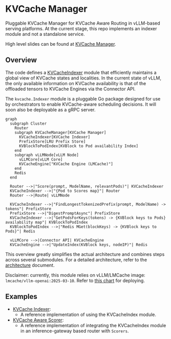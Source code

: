 # KVCache Manager
Pluggable KVCache Manager for KVCache Aware Routing in vLLM-based serving platforms.
At the current stage, this repo implements an indexer module and not a standalone service.

High level slides can be found at [KVCache Manager](https://ibm-my.sharepoint.com/:p:/p/maroon_ayoub/EY0bqkkWsPtOjRguwX6FMNMB8gfzUP9wMvLEsv3OmUNX5g?e=x8xvLQ).

## Overview

The code defines a [KVCacheIndexer](pkg/kv-cache/indexer.go) module that efficiently maintains a global view of KVCache states and localities. 
In the current state of vLLM, the only available information on KVCache availability is that of the offloaded tensors to KVCache Engines via the Connector API.

The `kvcache.Indexer` module is a pluggable Go package designed for use by orchestrators to enable KVCache-aware scheduling decisions. It will soon also be deployable as a gRPC server.

```mermaid
graph 
  subgraph Cluster
    Router
    subgraph KVCacheManager[KVCache Manager]
      KVCacheIndexer[KVCache Indexer]
      PrefixStore[LRU Prefix Store]
      KVBlockToPodIndex[KVBlock to Pod availability Index]
    end
    subgraph vLLMNode[vLLM Node]
      vLLMCore[vLLM Core]
      KVCacheEngine["KVCache Engine (LMCache)"]
    end
    Redis
  end

  Router -->|"Score(prompt, ModelName, relevantPods)"| KVCacheIndexer
  KVCacheIndexer -->|"{Pod to Scores map}"| Router
  Router -->|Route| vLLMNode
  
  KVCacheIndexer -->|"FindLongestTokenizedPrefix(prompt, ModelName) -> tokens"| PrefixStore
  PrefixStore -->|"DigestPromptAsync"| PrefixStore
  KVCacheIndexer -->|"GetPodsForKeys(tokens) -> {KVBlock keys to Pods} availability map"| KVBlockToPodIndex
  KVBlockToPodIndex -->|"Redis MGet(blockKeys) -> {KVBlock keys to Pods}"| Redis

  vLLMCore -->|Connector API| KVCacheEngine
  KVCacheEngine -->|"UpdateIndex(KVBlock keys, nodeIP)"| Redis
```
This overview greatly simplifies the actual architecture and combines steps across several submodules.
For a detailed architecture, refer to the [architecture](docs/architecture.md) document.

Disclaimer: currently, this module relies on vLLM/LMCache image: `lmcache/vllm-openai:2025-03-10`. Refer to [this chart](vllm-setup-helm) for deploying.
## Examples

- [KVCache Indexer](examples/kvcache-indexer/README.md): 
  - A reference implementation of using the KVCacheIndex module.
- [KVCache Aware Scorer](examples/kv-cache-aware-scorer/README.md): 
  - A reference implementation of integrating the KVCacheIndex module in an inference-gateway based router with `Scorers`.

